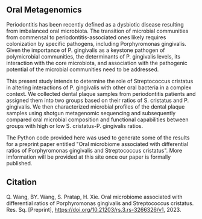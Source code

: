 Oral Metagenomics
----------
Periodontitis has been recently defined as a dysbiotic disease resulting from imbalanced oral microbiota. The transition of microbial communities from commensal to periodontitis-associated ones likely requires colonization by specific pathogens, including Porphyromonas gingivalis. Given the importance of P. gingivalis as a keystone pathogen of polymicrobial communities, the determinants of P. gingivalis levels, its interaction with the core microbiota, and association with the pathogenic potential of the microbial communities need to be addressed.

This present study intends to determine the role of Streptococcus cristatus in altering interactions of P. gingivalis with other oral bacteria in a complex context. We collected dental plaque samples from periodontitis patients and assigned them into two groups based on their ratios of S. cristatus and P. gingivalis. We then characterized microbial profiles of the dental plaque samples using shotgun metagenomic sequencing and subsequently compared oral microbial composition and functional capabilities between groups with high or low S. cristatus-P. gingivalis ratios. 

The Python code provided here was used to generate some of the results for a preprint paper entitled "Oral microbiome associated with differential ratios of Porphyromonas gingivalis and Streptococcus cristatus". More imformation will be provided at this site once our paper is formally published.

Citation
----------
Q. Wang, BY. Wang, S. Pratap, H. Xie. Oral microbiome associated with differential ratios of Porphyromonas gingivalis and Streptococcus cristatus. Res. Sq. [Preprint], https://doi.org/10.21203/rs.3.rs-3266326/v1, 2023.
